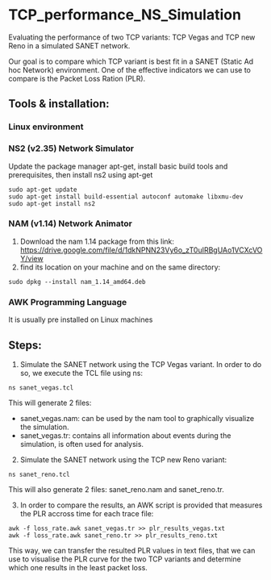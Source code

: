 # TCP_performance_NS_Simulation
Evaluating the performance of two TCP variants: TCP Vegas and TCP new Reno in a simulated SANET network.

Our goal is to compare which TCP variant is best fit in a SANET (Static Ad hoc Network) environment. 
One of the effective indicators we can use to compare is the Packet Loss Ration (PLR).

## Tools & installation:
### Linux environment
### NS2 (v2.35) Network Simulator
Update the package manager apt-get, install basic build tools and prerequisites, then install ns2 using apt-get
```shell
sudo apt-get update
sudo apt-get install build-essential autoconf automake libxmu-dev
sudo apt-get install ns2
```
### NAM (v1.14) Network Animator
1. Download the nam 1.14 package from this link: https://drive.google.com/file/d/1dkNPNN23Vy6o_zT0uIRBgUAo1VCXcVOY/view
2. find its location on your machine and on the same directory:
```
sudo dpkg --install nam_1.14_amd64.deb
``` 
### AWK Programming Language
It is usually pre installed on Linux machines

## Steps:
1.  Simulate the SANET network using the TCP Vegas variant. In order to do so, we execute the TCL file using ns:
```shell
ns sanet_vegas.tcl
```
This will generate 2 files: 
- sanet_vegas.nam: can be used by the nam tool to graphically visualize the simulation.
- sanet_vegas.tr: contains all information about events during the simulation, is often used for analysis.
   
2. Simulate the SANET network using the TCP new Reno variant:
```shell
ns sanet_reno.tcl
```
This will also generate 2 files: sanet_reno.nam and sanet_reno.tr.

3. In order to compare the results, an AWK script is provided that measures the PLR accross time for each trace file:
```shell
awk -f loss_rate.awk sanet_vegas.tr >> plr_results_vegas.txt
awk -f loss_rate.awk sanet_reno.tr >> plr_results_reno.txt
```
This way, we can transfer the resulted PLR values in text files, that we can use to visualise the PLR curve for the two TCP variants and determine which 
one results in the least packet loss.
